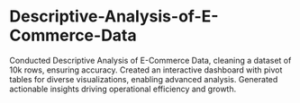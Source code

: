 # Descriptive-Analysis-of-E-Commerce-Data
Conducted Descriptive Analysis of E-Commerce Data, cleaning a dataset of 10k rows, ensuring accuracy. Created an interactive dashboard with pivot tables for diverse visualizations, enabling advanced analysis. Generated actionable insights driving operational efficiency and growth.
